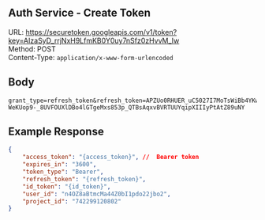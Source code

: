 ## Auth Service - Create Token

URL: https://securetoken.googleapis.com/v1/token?key=AIzaSyD_rrjNxH9LfmKB0Y0uy7nSfz0zHvvM_Iw \
Method: POST \
Content-Type: ```application/x-www-form-urlencoded``` 

## Body
```x-www-form-urlencoded
grant_type=refresh_token&refresh_token=APZUo0RHUER_uC5027I7MoTsWiBb4YKwub3weqwbDkCWJYYm4n3zMuhOa4PUgWV9AIic1_2smnMtEUWtTcHuoGB9TSQdI3vLKqMsMHkor1j7DGRcqiL-WeKUop9-_8UVFOUXlDBo4lGTgeMxs853p_QTBsAqxvBVRTUUYqipXIIIyPtAtZ89uNY
```

## Example Response

```json
{
    "access_token": "{access_token}", //  Bearer token
    "expires_in": "3600",
    "token_type": "Bearer",
    "refresh_token": "{refresh_token}",
    "id_token": "{id_token}",
    "user_id": "n4OZ8aBtmcMa44Z0bI1pdo22jbo2",
    "project_id": "742299120802"
}
```
